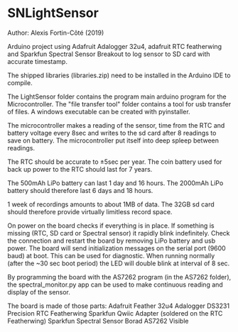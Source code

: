 # SNLightSensor
Author: Alexis Fortin-Côté (2019)

Arduino project using Adafruit Adalogger 32u4, adafruit RTC featherwing and Sparkfun Spectral Sensor Breakout to log sensor to SD card with accurate timestamp.

The shipped libraries (libraries.zip) need to be installed in the Arduino IDE to compile.

The LightSensor folder contains the program main arduino program for the Microcontroller.
The "file transfer tool" folder contains a tool for usb transfer of files. A windows executable can be created with pyinstaller.

The microcontroller makes a reading of the sensor, time from the RTC and battery voltage every 8sec and writes to the sd card after 8 readings to save on battery. The microcontroller put itself into deep spleep between readings.

The RTC should be accurate to ±5sec per year. The coin battery used for back up power to the RTC should last for 7 years.

The 500mAh LiPo battery can last 1 day and 16 hours. The 2000mAh LiPo battery should therefore last 6 days and 18 hours.

1 week of recordings amounts to about 1MB of data. The 32GB sd card should therefore provide virtually limitless record space.

On power on the board checks if everything is in place. If something is missing (RTC, SD card or Spectral sensor) it rapidly blink indefinitely. Check the connection and restart the board by removing LiPo battery and usb power. The board will send initialization messages on the serial port (9600 baud) at boot. This can be used for diagnostic. When running normally (after the ~30 sec boot period) the LED will double blink at interval of 8 sec.

By programming the board with the AS7262 program (in the AS7262 folder), the spectral_monitor.py app can be used to make continuous reading and display of the sensor.

The board is made of those parts:
Adafruit Feather 32u4 Adalogger
DS3231 Precision RTC Featherwing
Sparkfun Qwiic Adapter (soldered on the RTC Featherwing)
Sparkfun Spectral Sensor Borad AS7262 Visible
